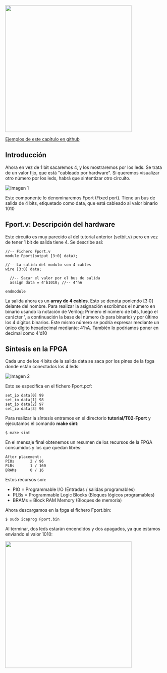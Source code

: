 <img src="https://github.com/Obijuan/open-fpga-verilog-tutorial/raw/master/tutorial/T02-Fport/images/Fport-iCEstick-1.png" width="400" align="center">

[Ejemplos de este capítulo en github](https://github.com/Obijuan/open-fpga-verilog-tutorial/tree/master/tutorial/T02-Fport)

## Introducción

Ahora en vez de 1 bit sacaremos 4, y los mostraremos por los leds. Se trata de un valor fijo, que está "cableado por hardware". Si queremos visualizar otro número por los leds, habrá que sintentizar otro circuito.

![Imagen 1](https://github.com/Obijuan/open-fpga-verilog-tutorial/raw/master/tutorial/T02-Fport/images/Fport-1.png)

Este componente lo denominaremos Fport (Fixed port). Tiene un bus de salida de 4 bits, etiquetado como data, que está cableado al valor binario 1010

## Fport.v: Descripción del hardware

Este circuito es muy parecido al del tutorial anterior (setbit.v) pero en vez de tener 1 bit de salida tiene 4. Se describe así:

    //-- Fichero Fport.v
    module Fport(output [3:0] data);
    
    //-- La salida del modulo son 4 cables
    wire [3:0] data;
    
      //-- Sacar el valor por el bus de salida
      assign data = 4'b1010; //-- 4'hA
    
    endmodule

La salida ahora es un **array de 4 cables**. Esto se denota poniendo [3:0] delante del nombre. Para realizar la asignación escribimos el número en binario usando la notación de Verilog: Primero el número de bits, luego el carácter ', a continuación la base del número (b para binario) y por último los 4 dígitos binarios.  Este mísmo número se podría expresar mediante un único dígito hexadecimal mediante:  4'hA. También lo podriamos poner en decimal como 4'd10

## Síntesis en la FPGA

Cada uno de los 4 bits de la salida data se saca por los pines de la fpga donde están conectados los 4 leds:

![Imagen 2](https://github.com/Obijuan/open-fpga-verilog-tutorial/raw/master/tutorial/T02-Fport/images/Fport-2.png)

Esto se especifica en el fichero Fport.pcf:

    set_io data[0] 99
    set_io data[1] 98
    set_io data[2] 97
    set_io data[3] 96

Para realizar la síntesis entramos en el directorio **tutorial/T02-Fport** y ejecutamos el comando **make sint**:

    $ make sint

En el mensaje final obtenemos un resumen de los recursos de la FPGA consumidos y los que quedan libres:

    After placement:
    PIOs       2 / 96
    PLBs       1 / 160
    BRAMs      0 / 16

Estos recursos son:
* PIO = Programmable I/O (Entradas / salidas programables)
* PLBs = Programmable Logic Blocks (Bloques lógicos programables)
* BRAMs = Block RAM Memory (Bloques de memoria)

Ahora descargamos en la fpga el fichero Fport.bin:

    $ sudo iceprog Fport.bin

Al terminar, dos leds estarán encendidos y dos apagados, ya que estamos enviando el valor 1010:

<img src="https://github.com/Obijuan/open-fpga-verilog-tutorial/raw/master/tutorial/T02-Fport/images/Fport-iCEstick-2.png" width="400" align="center">


